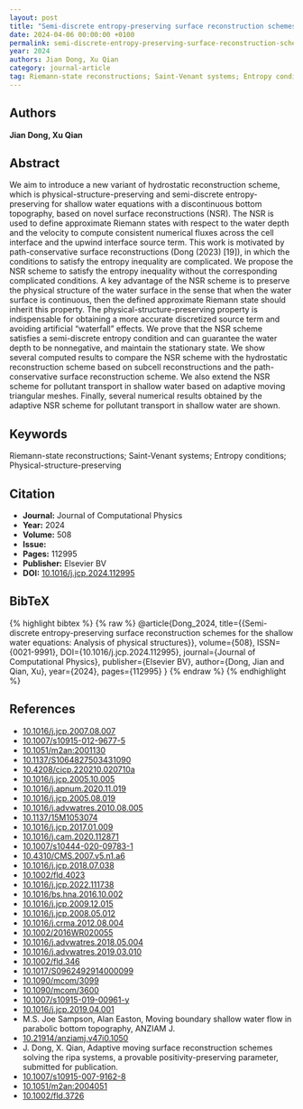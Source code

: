 ```yaml
---
layout: post
title: "Semi-discrete entropy-preserving surface reconstruction schemes for the shallow water equations: Analysis of physical structures"
date: 2024-04-06 00:00:00 +0100
permalink: semi-discrete-entropy-preserving-surface-reconstruction-schemes-for-the-shallow-water-equations-analysis-of-physical-structures
year: 2024
authors: Jian Dong, Xu Qian
category: journal-article
tag: Riemann-state reconstructions; Saint-Venant systems; Entropy conditions; Physical-structure-preserving
---
```

 
## Authors
**Jian Dong, Xu Qian**
 
## Abstract
We aim to introduce a new variant of hydrostatic reconstruction scheme, which is physical-structure-preserving and semi-discrete entropy-preserving for shallow water equations with a discontinuous bottom topography, based on novel surface reconstructions (NSR). The NSR is used to define approximate Riemann states with respect to the water depth and the velocity to compute consistent numerical fluxes across the cell interface and the upwind interface source term. This work is motivated by path-conservative surface reconstructions (Dong (2023) [19]), in which the conditions to satisfy the entropy inequality are complicated. We propose the NSR scheme to satisfy the entropy inequality without the corresponding complicated conditions. A key advantage of the NSR scheme is to preserve the physical structure of the water surface in the sense that when the water surface is continuous, then the defined approximate Riemann state should inherit this property. The physical-structure-preserving property is indispensable for obtaining a more accurate discretized source term and avoiding artificial “waterfall” effects. We prove that the NSR scheme satisfies a semi-discrete entropy condition and can guarantee the water depth to be nonnegative, and maintain the stationary state. We show several computed results to compare the NSR scheme with the hydrostatic reconstruction scheme based on subcell reconstructions and the path-conservative surface reconstruction scheme. We also extend the NSR scheme for pollutant transport in shallow water based on adaptive moving triangular meshes. Finally, several numerical results obtained by the adaptive NSR scheme for pollutant transport in shallow water are shown.
 
## Keywords
Riemann-state reconstructions; Saint-Venant systems; Entropy conditions; Physical-structure-preserving
 
## Citation
- **Journal:** Journal of Computational Physics
- **Year:** 2024
- **Volume:** 508
- **Issue:** 
- **Pages:** 112995
- **Publisher:** Elsevier BV
- **DOI:** [10.1016/j.jcp.2024.112995](https://doi.org/10.1016/j.jcp.2024.112995)
 
## BibTeX
{% highlight bibtex %}
{% raw %}
@article{Dong_2024,
  title={{Semi-discrete entropy-preserving surface reconstruction schemes for the shallow water equations: Analysis of physical structures}},
  volume={508},
  ISSN={0021-9991},
  DOI={10.1016/j.jcp.2024.112995},
  journal={Journal of Computational Physics},
  publisher={Elsevier BV},
  author={Dong, Jian and Qian, Xu},
  year={2024},
  pages={112995}
}
{% endraw %}
{% endhighlight %}
 
## References
- [10.1016/j.jcp.2007.08.007](https://doi.org/10.1016/j.jcp.2007.08.007)
- [10.1007/s10915-012-9677-5](https://doi.org/10.1007/s10915-012-9677-5)
- [10.1051/m2an:2001130](https://doi.org/10.1051/m2an:2001130)
- [10.1137/S1064827503431090](https://doi.org/10.1137/S1064827503431090)
- [10.4208/cicp.220210.020710a](https://doi.org/10.4208/cicp.220210.020710a)
- [10.1016/j.jcp.2005.10.005](https://doi.org/10.1016/j.jcp.2005.10.005)
- [10.1016/j.apnum.2020.11.019](https://doi.org/10.1016/j.apnum.2020.11.019)
- [10.1016/j.jcp.2005.08.019](https://doi.org/10.1016/j.jcp.2005.08.019)
- [10.1016/j.advwatres.2010.08.005](https://doi.org/10.1016/j.advwatres.2010.08.005)
- [10.1137/15M1053074](https://doi.org/10.1137/15M1053074)
- [10.1016/j.jcp.2017.01.009](https://doi.org/10.1016/j.jcp.2017.01.009)
- [10.1016/j.cam.2020.112871](https://doi.org/10.1016/j.cam.2020.112871)
- [10.1007/s10444-020-09783-1](https://doi.org/10.1007/s10444-020-09783-1)
- [10.4310/CMS.2007.v5.n1.a6](https://doi.org/10.4310/CMS.2007.v5.n1.a6)
- [10.1016/j.jcp.2018.07.038](https://doi.org/10.1016/j.jcp.2018.07.038)
- [10.1002/fld.4023](https://doi.org/10.1002/fld.4023)
- [10.1016/j.jcp.2022.111738](https://doi.org/10.1016/j.jcp.2022.111738)
- [10.1016/bs.hna.2016.10.002](https://doi.org/10.1016/bs.hna.2016.10.002)
- [10.1016/j.jcp.2009.12.015](https://doi.org/10.1016/j.jcp.2009.12.015)
- [10.1016/j.jcp.2008.05.012](https://doi.org/10.1016/j.jcp.2008.05.012)
- [10.1016/j.crma.2012.08.004](https://doi.org/10.1016/j.crma.2012.08.004)
- [10.1002/2016WR020055](https://doi.org/10.1002/2016WR020055)
- [10.1016/j.advwatres.2018.05.004](https://doi.org/10.1016/j.advwatres.2018.05.004)
- [10.1016/j.advwatres.2019.03.010](https://doi.org/10.1016/j.advwatres.2019.03.010)
- [10.1002/fld.346](https://doi.org/10.1002/fld.346)
- [10.1017/S0962492914000099](https://doi.org/10.1017/S0962492914000099)
- [10.1090/mcom/3099](https://doi.org/10.1090/mcom/3099)
- [10.1090/mcom/3600](https://doi.org/10.1090/mcom/3600)
- [10.1007/s10915-019-00961-y](https://doi.org/10.1007/s10915-019-00961-y)
- [10.1016/j.jcp.2019.04.001](https://doi.org/10.1016/j.jcp.2019.04.001)
- M.S. Joe Sampson, Alan Easton, Moving boundary shallow water flow in parabolic bottom topography, ANZIAM J.
- [10.21914/anziamj.v47i0.1050](https://doi.org/10.21914/anziamj.v47i0.1050)
- J. Dong, X. Qian, Adaptive moving surface reconstruction schemes solving the ripa systems, a provable positivity-preserving parameter, submitted for publication.
- [10.1007/s10915-007-9162-8](https://doi.org/10.1007/s10915-007-9162-8)
- [10.1051/m2an:2004051](https://doi.org/10.1051/m2an:2004051)
- [10.1002/fld.3726](https://doi.org/10.1002/fld.3726)

